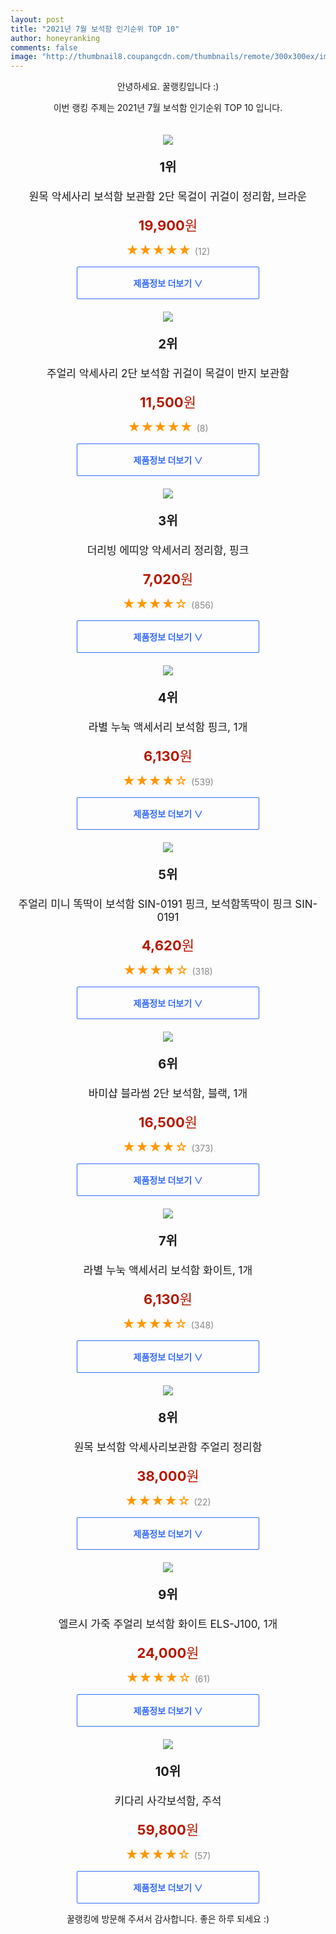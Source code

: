 ```yaml
--- 
layout: post 
title: "2021년 7월 보석함 인기순위 TOP 10" 
author: honeyranking 
comments: false 
image: "http://thumbnail8.coupangcdn.com/thumbnails/remote/300x300ex/image/vendor_inventory/f3d3/7a12bcda6e6d7b74234d9537b5578689b92fdc83ea019b709d075f892d01.jpg" 
--- 
```

<p style="text-align: center;">안녕하세요. 꿀랭킹입니다 :)</p> <p style="text-align: center;">이번 랭킹 주제는 2021년 7월 보석함 인기순위 TOP 10 입니다.</p><center><img src="http://thumbnail8.coupangcdn.com/thumbnails/remote/300x300ex/image/vendor_inventory/f3d3/7a12bcda6e6d7b74234d9537b5578689b92fdc83ea019b709d075f892d01.jpg" style="margin-top:20px" /></center> <p style="text-align: center; font-size: 20px"><b>1위</b></p> <p style="text-align: center; font-size: 17px">원목 악세사리 보석함 보관함 2단 목걸이 귀걸이 정리함, 브라운</p> <p style="text-align: center;"><span style="color: #b61800; font-size: 22px;"><b>19,900</b>원</span></p> <p style="text-align: center;"><span style="color: #ff9600; font-size: 20px;">★★★★★ </span><span style="color: #878787;">(12)</span></p> <center><a href="https://coupa.ng/b4dDvl"> <div style="font-size: 14px; display: inline-block; padding: 15px 90px; color: #346aff; border-radius: 2px; border: 1px solid #346aff; cursor: pointer;"><b>제품정보 더보기 &or;</b></div> </a></center><center><img src="http://thumbnail8.coupangcdn.com/thumbnails/remote/300x300ex/image/vendor_inventory/f413/5c9c55a83490d91edcd03b7fc7c12ec5ec7b2f46d3cf0eb7db18d4f36df1.png" style="margin-top:20px" /></center> <p style="text-align: center; font-size: 20px"><b>2위</b></p> <p style="text-align: center; font-size: 17px">주얼리 악세사리 2단 보석함 귀걸이 목걸이 반지 보관함</p> <p style="text-align: center;"><span style="color: #b61800; font-size: 22px;"><b>11,500</b>원</span></p> <p style="text-align: center;"><span style="color: #ff9600; font-size: 20px;">★★★★★ </span><span style="color: #878787;">(8)</span></p> <center><a href="https://coupa.ng/b4dDvp"> <div style="font-size: 14px; display: inline-block; padding: 15px 90px; color: #346aff; border-radius: 2px; border: 1px solid #346aff; cursor: pointer;"><b>제품정보 더보기 &or;</b></div> </a></center><center><img src="http://thumbnail10.coupangcdn.com/thumbnails/remote/300x300ex/image/retail/images/181719645794870-26cc73d3-3255-4a68-9544-b93ddf2809ae.jpg" style="margin-top:20px" /></center> <p style="text-align: center; font-size: 20px"><b>3위</b></p> <p style="text-align: center; font-size: 17px">더리빙 에띠앙 악세서리 정리함, 핑크</p> <p style="text-align: center;"><span style="color: #b61800; font-size: 22px;"><b>7,020</b>원</span></p> <p style="text-align: center;"><span style="color: #ff9600; font-size: 20px;">★★★★☆ </span><span style="color: #878787;">(856)</span></p> <center><a href="https://coupa.ng/b4dDvu"> <div style="font-size: 14px; display: inline-block; padding: 15px 90px; color: #346aff; border-radius: 2px; border: 1px solid #346aff; cursor: pointer;"><b>제품정보 더보기 &or;</b></div> </a></center><center><img src="http://thumbnail9.coupangcdn.com/thumbnails/remote/300x300ex/image/retail/images/2020/01/15/11/7/fa8aba09-a62a-4446-a8de-cca4902394bc.jpg" style="margin-top:20px" /></center> <p style="text-align: center; font-size: 20px"><b>4위</b></p> <p style="text-align: center; font-size: 17px">라별 누눅 액세서리 보석함 핑크, 1개</p> <p style="text-align: center;"><span style="color: #b61800; font-size: 22px;"><b>6,130</b>원</span></p> <p style="text-align: center;"><span style="color: #ff9600; font-size: 20px;">★★★★☆ </span><span style="color: #878787;">(539)</span></p> <center><a href="https://coupa.ng/b4dDvv"> <div style="font-size: 14px; display: inline-block; padding: 15px 90px; color: #346aff; border-radius: 2px; border: 1px solid #346aff; cursor: pointer;"><b>제품정보 더보기 &or;</b></div> </a></center><center><img src="http://thumbnail8.coupangcdn.com/thumbnails/remote/300x300ex/image/retail/images/2020/06/05/14/2/6a689bde-66e8-4b53-9a6c-93eee7197323.jpg" style="margin-top:20px" /></center> <p style="text-align: center; font-size: 20px"><b>5위</b></p> <p style="text-align: center; font-size: 17px">주얼리 미니 똑딱이 보석함 SIN-0191 핑크, 보석함똑딱이 핑크 SIN-0191</p> <p style="text-align: center;"><span style="color: #b61800; font-size: 22px;"><b>4,620</b>원</span></p> <p style="text-align: center;"><span style="color: #ff9600; font-size: 20px;">★★★★☆ </span><span style="color: #878787;">(318)</span></p> <center><a href="https://coupa.ng/b4dDvy"> <div style="font-size: 14px; display: inline-block; padding: 15px 90px; color: #346aff; border-radius: 2px; border: 1px solid #346aff; cursor: pointer;"><b>제품정보 더보기 &or;</b></div> </a></center><center><img src="http://thumbnail6.coupangcdn.com/thumbnails/remote/300x300ex/image/product/image/vendoritem/2019/01/18/4156090375/a96d7e2a-1dfe-4e5a-8c2d-c90b97507324.jpg" style="margin-top:20px" /></center> <p style="text-align: center; font-size: 20px"><b>6위</b></p> <p style="text-align: center; font-size: 17px">바미샵 블라썸 2단 보석함, 블랙, 1개</p> <p style="text-align: center;"><span style="color: #b61800; font-size: 22px;"><b>16,500</b>원</span></p> <p style="text-align: center;"><span style="color: #ff9600; font-size: 20px;">★★★★☆ </span><span style="color: #878787;">(373)</span></p> <center><a href="https://coupa.ng/b4dDvz"> <div style="font-size: 14px; display: inline-block; padding: 15px 90px; color: #346aff; border-radius: 2px; border: 1px solid #346aff; cursor: pointer;"><b>제품정보 더보기 &or;</b></div> </a></center><center><img src="http://thumbnail10.coupangcdn.com/thumbnails/remote/300x300ex/image/retail/images/2020/01/15/11/6/8e154f04-3997-47ae-8158-53ce3ea02542.jpg" style="margin-top:20px" /></center> <p style="text-align: center; font-size: 20px"><b>7위</b></p> <p style="text-align: center; font-size: 17px">라별 누눅 액세서리 보석함 화이트, 1개</p> <p style="text-align: center;"><span style="color: #b61800; font-size: 22px;"><b>6,130</b>원</span></p> <p style="text-align: center;"><span style="color: #ff9600; font-size: 20px;">★★★★☆ </span><span style="color: #878787;">(348)</span></p> <center><a href="https://coupa.ng/b4dDvC"> <div style="font-size: 14px; display: inline-block; padding: 15px 90px; color: #346aff; border-radius: 2px; border: 1px solid #346aff; cursor: pointer;"><b>제품정보 더보기 &or;</b></div> </a></center><center><img src="http://thumbnail6.coupangcdn.com/thumbnails/remote/300x300ex/image/vendor_inventory/3d36/1ca17c930c3c54276b9162765b3db751ab1331eb4997ce628527be3e1f1a.jpg" style="margin-top:20px" /></center> <p style="text-align: center; font-size: 20px"><b>8위</b></p> <p style="text-align: center; font-size: 17px">원목 보석함 악세사리보관함 주얼리 정리함</p> <p style="text-align: center;"><span style="color: #b61800; font-size: 22px;"><b>38,000</b>원</span></p> <p style="text-align: center;"><span style="color: #ff9600; font-size: 20px;">★★★★☆ </span><span style="color: #878787;">(22)</span></p> <center><a href="https://coupa.ng/b4dDvG"> <div style="font-size: 14px; display: inline-block; padding: 15px 90px; color: #346aff; border-radius: 2px; border: 1px solid #346aff; cursor: pointer;"><b>제품정보 더보기 &or;</b></div> </a></center><center><img src="http://thumbnail8.coupangcdn.com/thumbnails/remote/300x300ex/image/retail/images/2184050514449-b0468416-a07d-42bb-ae22-f8733d9e1586.jpg" style="margin-top:20px" /></center> <p style="text-align: center; font-size: 20px"><b>9위</b></p> <p style="text-align: center; font-size: 17px">엘르시 가죽 주얼리 보석함 화이트 ELS-J100, 1개</p> <p style="text-align: center;"><span style="color: #b61800; font-size: 22px;"><b>24,000</b>원</span></p> <p style="text-align: center;"><span style="color: #ff9600; font-size: 20px;">★★★★☆ </span><span style="color: #878787;">(61)</span></p> <center><a href="https://coupa.ng/b4dDvJ"> <div style="font-size: 14px; display: inline-block; padding: 15px 90px; color: #346aff; border-radius: 2px; border: 1px solid #346aff; cursor: pointer;"><b>제품정보 더보기 &or;</b></div> </a></center><center><img src="http://thumbnail7.coupangcdn.com/thumbnails/remote/300x300ex/image/retail/images/2018/08/27/12/2/facee306-731c-4147-92c2-23e17a3b3b34.jpg" style="margin-top:20px" /></center> <p style="text-align: center; font-size: 20px"><b>10위</b></p> <p style="text-align: center; font-size: 17px">키다리 사각보석함, 주석</p> <p style="text-align: center;"><span style="color: #b61800; font-size: 22px;"><b>59,800</b>원</span></p> <p style="text-align: center;"><span style="color: #ff9600; font-size: 20px;">★★★★☆ </span><span style="color: #878787;">(57)</span></p> <center><a href="https://coupa.ng/b4dDvN"> <div style="font-size: 14px; display: inline-block; padding: 15px 90px; color: #346aff; border-radius: 2px; border: 1px solid #346aff; cursor: pointer;"><b>제품정보 더보기 &or;</b></div> </a></center> <p style="text-align: center;">꿀랭킹에 방문해 주셔서 감사합니다. 좋은 하루 되세요 :)</p>
